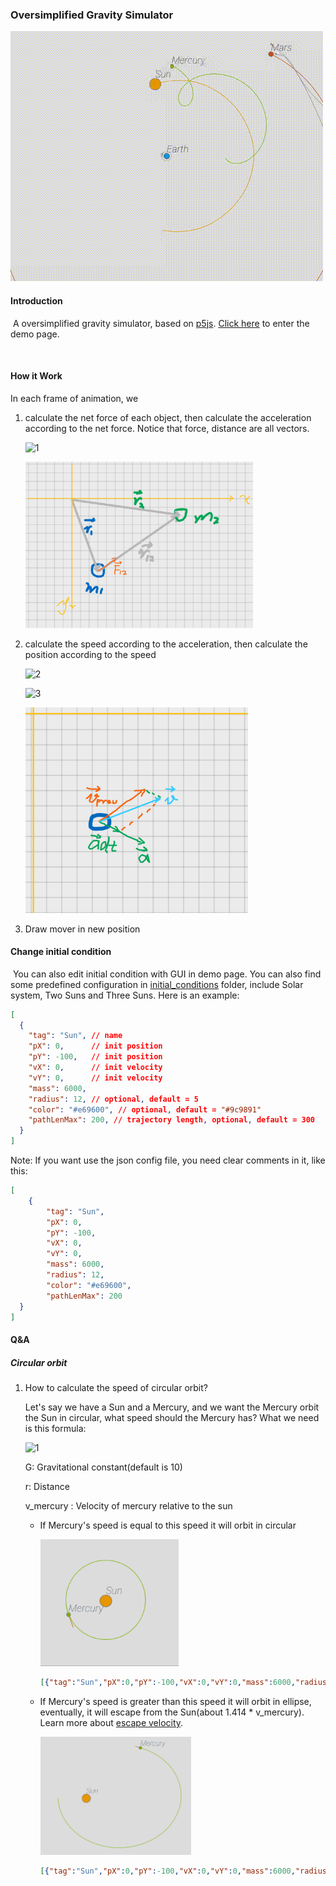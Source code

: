 ### Oversimplified Gravity Simulator

![2021_6_9下午9_15_45.new](README.assets/2021_6_9下午9_15_45.new.gif)

#### Introduction

​	A oversimplified gravity simulator, based on [p5js](https://p5js.org/). [Click here](https://arnosolo.github.io/oversimplified_gravity_simulator/) to enter the demo page. 

​	

#### How it Work

In each frame of animation, we 

1. calculate the net force of each object, then calculate the acceleration according to the net force. Notice that force, distance are all vectors.

   ![1](http://latex.codecogs.com/svg.latex?\overrightarrow{F}=\dfrac{Gm_{1}m_{2}}{\overrightarrow{r}^{2}}) 

   <img src="README.assets/image-20210616053814338.png" alt="image-20210616053814338" style="zoom:65%;" /> 

2. calculate the speed according to the acceleration, then calculate the position according to the speed

   <img src="http://latex.codecogs.com/svg.latex?\overrightarrow{v}=\overrightarrow{v}_{prev}+\overrightarrow{a}dt" alt="2" style="zoom:100%;" /> 

   ![3](http://latex.codecogs.com/svg.latex?\overrightarrow{p}=\overrightarrow{p}_{prev}+\overrightarrow{v}dt) 

   <img src="README.assets/image-20210616060026909.png" alt="image-20210616060026909" style="zoom:67%;" /> 

3. Draw mover in new position



#### Change initial condition

​	You can also edit initial condition with GUI in demo page. You can also find some predefined configuration in [initial_conditions](./initial_conditions) folder, include Solar system, Two Suns and Three Suns. Here is an example:

```json
[
  {
    "tag": "Sun", // name
    "pX": 0,      // init position
    "pY": -100,   // init position
    "vX": 0,      // init velocity
    "vY": 0,      // init velocity
    "mass": 6000,
    "radius": 12, // optional, default = 5
    "color": "#e69600", // optional, default = "#9c9891"
    "pathLenMax": 200, // trajectory length, optional, default = 300
  }
]
```
Note: If you want use the json config file, you need clear comments in it, like this:

```json
[
    {
        "tag": "Sun",
        "pX": 0,
        "pY": -100,
        "vX": 0,
        "vY": 0,
        "mass": 6000,
        "radius": 12,
        "color": "#e69600",
        "pathLenMax": 200
  }
]
```





#### Q&A

##### Circular orbit

1. How to calculate the speed of circular orbit?

   Let's say we have a Sun and a Mercury, and we want the Mercury orbit the Sun in circular, what speed should the Mercury has? What we need is this formula:

   ![1](http://latex.codecogs.com/svg.latex?v_{mercury}=\sqrt{\dfrac{Gm__{sun}}{r}})

   G: Gravitational constant(default is 10)

   r: Distance

   v_mercury : Velocity of mercury relative to the sun

   * If Mercury's speed is equal to this speed it will orbit in circular

     ![image-20210612052027990](README.assets/image-20210612052027990.png) 

     ```json
     [{"tag":"Sun","pX":0,"pY":-100,"vX":0,"vY":0,"mass":6000,"radius":12,"color":"#e69600","pathLenMax":200},{"tag":"Mercury","pX":-80,"pY":-100,"vX":0,"vY":27.386,"mass":15,"radius":4,"color":"#78b400","pathLenMax":200}]
     ```

     

   * If Mercury's speed is greater than this speed it will orbit in ellipse, eventually, it will escape from the Sun(about 1.414 * v_mercury). Learn more about [escape velocity](https://en.wikipedia.org/wiki/Escape_velocity). 

     <img src="README.assets/image-20210612052628020.png" alt="image-20210612052628020" style="zoom:50%;" /> 

     ```json
     [{"tag":"Sun","pX":0,"pY":-100,"vX":0,"vY":0,"mass":6000,"radius":12,"color":"#e69600","pathLenMax":200},{"tag":"Mercury","pX":-80,"pY":-100,"vX":0,"vY":34,"mass":15,"radius":4,"color":"#78b400","pathLenMax":200}]
     ```

     

   